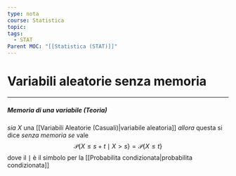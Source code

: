 ```yaml
---
type: nota
course: Statistica
topic: 
tags:
  - STAT
Parent MOC: "[[Statistica (STAT)]]"
---
```

# Variabili aleatorie senza memoria
---
##### Memoria di una variabile (Teoria)
_sia_ $X$ una [[Variabili Aleatorie (Casuali)|variabile aleatoria]] 
_allora_ questa si dice  _senza memoria_ 
_se_ vale  $$\mathcal{P}\{ X\leq s+t \mid X>s\} = \mathcal{P}\{ X \leq t \}$$dove il $\mid$ è il simbolo per la [[Probabilita condizionata|probabilita condizionata]]

